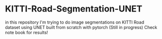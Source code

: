 # KITTI-Road-Segmentation-UNET
in this repository I'm trying to do image segmentations on KITTI Road dataset using UNET built from scratch with pytorch
(Still in progress)
Check note book for results!
